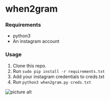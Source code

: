 # when2gram

### Requirements ###
* python3
* An instagram account

### Usage ###
1. Clone this repo.
2. Run `sudo pip install -r requirements.txt`
3. Add your instagram credentials to creds.txt
4. Run `python3 when2gram.py creds.txt`

![picture alt](http://i.imgur.com/0hYkMSZ.png)
